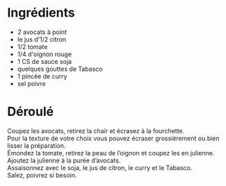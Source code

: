 # Ingrédients

* 2 avocats à point  
* le jus d’1/2 citron  
* 1/2 tomate  
* 1/4 d'oignon rouge  
* 1 CS de sauce soja  
* quelques gouttes de Tabasco  
* 1 pincée de curry  
* sel poivre  

# Déroulé

Coupez les avocats, retirez la chair et écrasez à la fourchette.   
Pour la texture de votre choix vous pouvez écraser grossièrement ou bien lisser la préparation.  
Émondez la tomate, retirez la peau de l’oignon et coupez les en julienne.  
Ajoutez la julienne à la purée d’avocats.  
Assaisonnez avec le soja, le jus de citron, le curry et le Tabasco.   
Salez, poivrez si besoin.  
